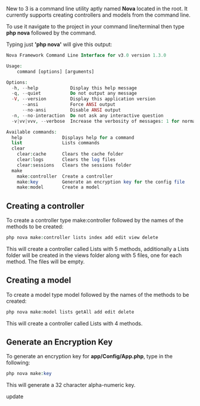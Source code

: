New to 3 is a command line utility aptly named **Nova** located in the root. It currently supports creating controllers and models from the command line.

To use it navigate to the project in your command line/terminal then type **php nova** followed by the command.

Typing just **'php nova'** will give this output:

```php
Nova Framework Command Line Interface for v3.0 version 1.3.0

Usage:
    command [options] [arguments]

Options:
  -h, --help            Display this help message
  -q, --quiet           Do not output any message
  -V, --version         Display this application version
      --ansi            Force ANSI output
      --no-ansi         Disable ANSI output
  -n, --no-interaction  Do not ask any interactive question
  -v|vv|vvv, --verbose  Increase the verbosity of messages: 1 for normal output, 2 for more verbose output and 3 for debug

Available commands:
  help               Displays help for a command
  list               Lists commands
  clear
    clear:cache      Clears the cache folder
    clear:logs       Clears the log files
    clear:sessions   Clears the sessions folder
  make
    make:controller  Create a controller
    make:key         Generate an encryption key for the config file
    make:model       Create a model
```

## Creating a controller
To create a controller type make:controller followed by the names of the methods to be created:

```php
php nova make:controller lists index add edit view delete
```

This will create a controller called Lists with 5 methods, additionally a Lists folder will be created in the views folder along with 5 files, one for each method. The files will be empty.

## Creating a model
To create a model type model followed by the names of the methods to be created:

```php
php nova make:model lists getAll add edit delete
```

This will create a controller called Lists with 4 methods.

## Generate an Encryption Key
To generate an encryption key for **app/Config/App.php**, type in the following:

```php
php nova make:key
```

This will generate a 32 character alpha-numeric key.

update
